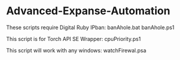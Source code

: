 # Advanced-Expanse-Automation

These scripts require Digital Ruby IPban:
banAhole.bat
banAhole.ps1

This script is for Torch API SE Wrapper:
cpuPriority.ps1

This script will work with any windows:
watchFirewal.psa
